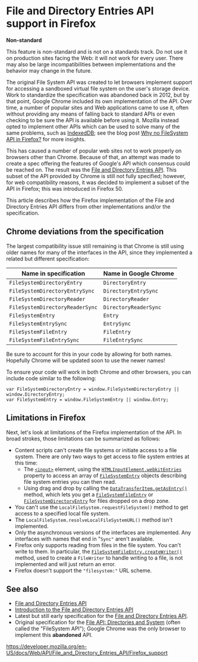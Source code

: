 # File and Directory Entries API support in Firefox

**Non-standard**

This feature is non-standard and is not on a standards track. Do not use it on production sites facing the Web: it will not work for every user. There may also be large incompatibilities between implementations and the behavior may change in the future.

The original File System API was created to let browsers implement support for accessing a sandboxed virtual file system on the user's storage device. Work to standardize the specification was abandoned back in 2012, but by that point, Google Chrome included its own implementation of the API. Over time, a number of popular sites and Web applications came to use it, often without providing any means of falling back to standard APIs or even checking to be sure the API is available before using it. Mozilla instead opted to implement other APIs which can be used to solve many of the same problems, such as [IndexedDB](../indexeddb_api); see the blog post [Why no FileSystem API in Firefox?](https://hacks.mozilla.org/2012/07/why-no-filesystem-api-in-firefox/) for more insights.

This has caused a number of popular web sites not to work properly on browsers other than Chrome. Because of that, an attempt was made to create a spec offering the features of Google's API which consensus could be reached on. The result was the [File and Directory Entries API](../file_and_directory_entries_api). This subset of the API provided by Chrome is still not fully specified; however, for web compatibility reasons, it was decided to implement a subset of the API in Firefox; this was introduced in Firefox 50.

This article describes how the Firefox implementation of the File and Directory Entries API differs from other implementations and/or the specification.

## Chrome deviations from the specification

The largest compatibility issue still remaining is that Chrome is still using older names for many of the interfaces in the API, since they implemented a related but different specification:

<table><thead><tr class="header"><th>Name in specification</th><th>Name in Google Chrome</th></tr></thead><tbody><tr class="odd"><td><code>FileSystemDirectoryEntry</code></td><td><code>DirectoryEntry</code></td></tr><tr class="even"><td><code>FileSystemDirectoryEntrySync</code></td><td><code>DirectoryEntrySync</code></td></tr><tr class="odd"><td><code>FileSystemDirectoryReader</code></td><td><code>DirectoryReader</code></td></tr><tr class="even"><td><code>FileSystemDirectoryReaderSync</code></td><td><code>DirectoryReaderSync</code></td></tr><tr class="odd"><td><code>FileSystemEntry</code></td><td><code>Entry</code></td></tr><tr class="even"><td><code>FileSystemEntrySync</code></td><td><code>EntrySync</code></td></tr><tr class="odd"><td><code>FileSystemFileEntry</code></td><td><code>FileEntry</code></td></tr><tr class="even"><td><code>FileSystemFileEntrySync</code></td><td><code>FileEntrySync</code></td></tr></tbody></table>

Be sure to account for this in your code by allowing for both names. Hopefully Chrome will be updated soon to use the newer names!

To ensure your code will work in both Chrome and other browsers, you can include code similar to the following:

    var FileSystemDirectoryEntry = window.FileSystemDirectoryEntry || window.DirectoryEntry;
    var FileSystemEntry = window.FileSystemEntry || window.Entry;

## Limitations in Firefox

Next, let's look at limitations of the Firefox implementation of the API. In broad strokes, those limitations can be summarized as follows:

- Content scripts can't create file systems or initiate access to a file system. There are only two ways to get access to file system entries at this time:
  - The [`<input>`](https://developer.mozilla.org/en-US/docs/Web/HTML/Element/input) element, using the [`HTMLInputElement.webkitEntries`](../htmlinputelement/webkitentries) property to access an array of [`FileSystemEntry`](../filesystementry) objects describing file system entries you can then read.
  - Using drag and drop by calling the [`DataTransferItem.getAsEntry()`](../datatransferitem/webkitgetasentry) method, which lets you get a [`FileSystemFileEntry`](../filesystemfileentry) or [`FileSystemDirectoryEntry`](../filesystemdirectoryentry) for files dropped on a drop zone.
- You can't use the `LocalFileSystem.requestFileSystem()` method to get access to a specified local file system.
- The `LocalFileSystem.resolveLocalFileSystemURL()` method isn't implemented.
- Only the asynchronous versions of the interfaces are implemented. Any interfaces with names that end in "`Sync"` aren't available.
- Firefox only supports reading from files in the file system. You can't write to them. In particular, the [`FileSystemFileEntry.createWriter()`](../filesystemfileentry/createwriter) method, used to create a <span class="page-not-created">`FileWriter`</span> to handle writing to a file, is not implemented and will just return an error.
- Firefox doesn't support the `"filesystem:"` URL scheme.

## See also

- [File and Directory Entries API](../file_and_directory_entries_api)
- [Introduction to the File and Directory Entries API](introduction)
- Latest but still early specification for the [File and Directory Entries API](https://wicg.github.io/entries-api/).
- Original specification for the [File API: Directories and System](https://dev.w3.org/2009/dap/file-system/file-dir-sys.html) (often called the "FileSystem API"); Google Chrome was the only browser to implement this **abandoned** API.

<a href="https://developer.mozilla.org/en-US/docs/Web/API/File_and_Directory_Entries_API/Firefox_support" class="_attribution-link">https://developer.mozilla.org/en-US/docs/Web/API/File_and_Directory_Entries_API/Firefox_support</a>
